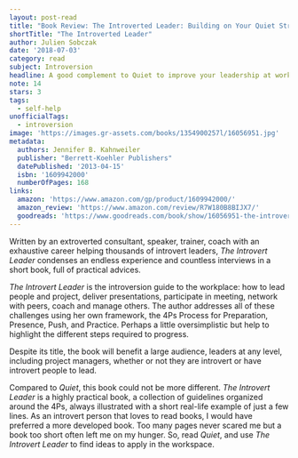 ```yaml
---
layout: post-read
title: "Book Review: The Introverted Leader: Building on Your Quiet Strength"
shortTitle: "The Introverted Leader"
author: Julien Sobczak
date: '2018-07-03'
category: read
subject: Introversion
headline: A good complement to Quiet to improve your leadership at work
note: 14
stars: 3
tags:
  - self-help
unofficialTags:
  - introversion
image: 'https://images.gr-assets.com/books/1354900257l/16056951.jpg'
metadata:
  authors: Jennifer B. Kahnweiler
  publisher: "Berrett-Koehler Publishers"
  datePublished: '2013-04-15'
  isbn: '1609942000'
  numberOfPages: 168
links:
  amazon: 'https://www.amazon.com/gp/product/1609942000/'
  amazon_review: 'https://www.amazon.com/review/R7W180B8BIJX7/'
  goodreads: 'https://www.goodreads.com/book/show/16056951-the-introverted-leader'
---
```


Written by an extroverted consultant, speaker, trainer, coach with an exhaustive career helping thousands of introvert leaders, *The Introvert Leader* condenses an endless experience and countless interviews in a short book, full of practical advices.

*The Introvert Leader* is the introversion guide to the workplace: how to lead people and project, deliver presentations, participate in meeting, network with peers, coach and manage others. The author addresses all of these challenges using her own framework, the 4Ps Process for Preparation, Presence, Push, and Practice. Perhaps a little oversimplistic but help to highlight the different steps required to progress.

Despite its title, the book will benefit a large audience, leaders at any level, including project managers, whether or not they are introvert or have introvert people to lead.

Compared to *Quiet*, this book could not be more different. *The Introvert Leader* is a highly practical book, a collection of guidelines organized around the 4Ps, always illustrated with a short real-life example of just a few lines. As an introvert person that loves to read books, I would have preferred a more developed book. Too many pages never scared me but a book too short often left me on my hunger. So, read *Quiet*, and use *The Introvert Leader* to find ideas to apply in the workspace.





